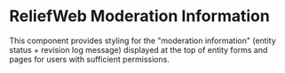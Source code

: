 ReliefWeb Moderation Information
================================

This component provides styling for the "moderation information" (entity status + revision log message) displayed at the top of entity forms and pages for users with sufficient permissions.
